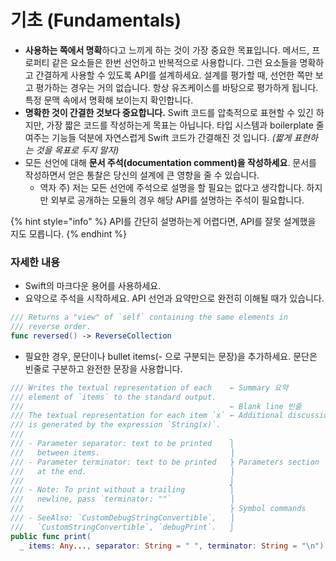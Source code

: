 # 기초 \(Fundamentals\)

* **사용하는 쪽에서 명확**하다고 느끼게 하는 것이 가장 중요한 목표입니다. 메서드, 프로퍼티 같은 요소들은 한번 선언하고 반복적으로 사용합니다. 그런 요소들을 명확하고 간결하게 사용할 수 있도록 API를 설계하세요. 설계를 평가할 때, 선언한 쪽만 보고 평가하는 경우는 거의 없습니다. 항상 유즈케이스를 바탕으로 평가하게 됩니다. 특정 문맥 속에서 명확해 보이는지 확인합니다.
* **명확한 것이 간결한 것보다 중요합니다.** Swift 코드를 압축적으로 표현할 수 있긴 하지만, 가장 짧은 코드를 작성하는게 목표는 아닙니다. 타입 시스템과 boilerplate 줄여주는 기능들 덕분에 자연스럽게 Swift 코드가 간결해진 것 입니다. _\(짧게 표현하는 것을 목표로 두지 말자\)_
* 모든 선언에 대해 **문서 주석\(documentation comment\)을 작성하세요**. 문서를 작성하면서 얻은 통찰은 당신의 설계에 큰 영향을 줄 수 있습니다.
  * 역자 주\) 저는 모든 선언에 주석으로 설명을 할 필요는 없다고 생각합니다. 하지만 외부로 공개하는 모듈의 경우 해당 API를 설명하는 주석이 필요합니다.

{% hint style="info" %}
API를 간단히 설명하는게 어렵다면, API를 잘못 설계했을 지도 모릅니다.
{% endhint %}

### 자세한 내용

* Swift의 마크다운 용어를 사용하세요.
* 요약으로 주석을 시작하세요. API 선언과 요약만으로 완전히 이해될 때가 있습니다.

```swift
/// Returns a "view" of `self` containing the same elements in
/// reverse order.
func reversed() -> ReverseCollection
```

* 필요한 경우, 문단이나 bullet items\(- 으로 구분되는 문장\)을 추가하세요. 문단은 빈줄로 구분하고 완전한 문장을 사용합니다.

```swift
/// Writes the textual representation of each    ← Summary 요약
/// element of `items` to the standard output.
///                                              ← Blank line 빈줄
/// The textual representation for each item `x` ← Additional discussion
/// is generated by the expression `String(x)`.
///
/// - Parameter separator: text to be printed    ⎫
///   between items.                             ⎟
/// - Parameter terminator: text to be printed   ⎬ Parameters section
///   at the end.                                ⎟
///                                              ⎭
/// - Note: To print without a trailing          ⎫
///   newline, pass `terminator: ""`             ⎟
///                                              ⎬ Symbol commands
/// - SeeAlso: `CustomDebugStringConvertible`,   ⎟
///   `CustomStringConvertible`, `debugPrint`.   ⎭
public func print(
  _ items: Any..., separator: String = " ", terminator: String = "\n")
```

